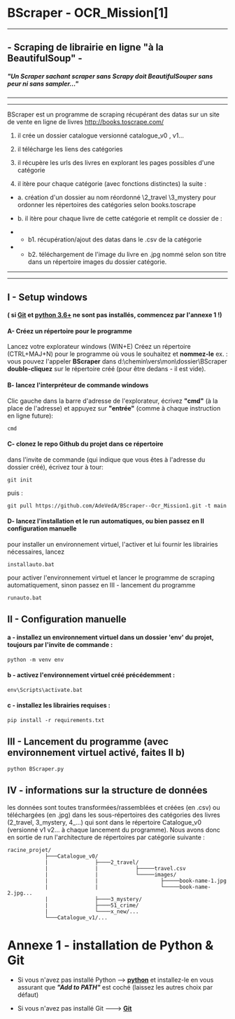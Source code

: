 # BScraper - OCR_Mission[1]
------------------------------------------
## - Scraping de librairie en ligne "à la BeautifulSoup" -

##### "Un Scraper sachant scraper sans Scrapy doit BeautifulSouper sans peur ni sans sampler..."
------------------------------------------
------------------------------------------
BScraper est un programme de scraping récupérant des datas sur un site de vente en ligne de livres http://books.toscrape.com/

1. il crée un dossier catalogue versionné catalogue_v0 , v1...

2. il télécharge les liens des catégories

3. il récupère les urls des livres en explorant les pages possibles d'une catégorie

4. il itère pour chaque catégorie (avec fonctions distinctes) la suite :

- a. création d'un dossier au nom réordonné \2_travel \3_mystery
pour ordonner les répertoires des catégories selon books.toscrape

- b. il itère pour chaque livre de cette catégorie et remplit ce dossier de :

- - b1. récupération/ajout des datas dans le .csv de la catégorie 

- - b2. téléchargement de l'image du livre en .jpg nommé selon son titre dans un répertoire images du dossier catégorie.
------------------------------------------
------------------------------------------
## I - Setup windows 
#### ( si [Git](https://github.com/git-for-windows/git/releases/download/v2.45.0.windows.1/Git-2.45.0-64-bit.exe) et [python 3.6+](https://www.python.org/ftp/python/3.12.3/python-3.12.3-amd64.exe) ne sont pas installés, commencez par l'annexe 1 !)

  #### A- Créez un répertoire pour le programme
Lancez votre explorateur windows (WIN+E) 
Créez un répertoire (CTRL+MAJ+N) pour le programme où vous le souhaitez et **nommez-le**
ex. : vous pouvez l'appeler **BScraper** dans d:\chemin\vers\mon\dossier\BScraper
**double-cliquez** sur le répertoire créé (pour être dedans - il est vide).

  #### B- lancez l'interpréteur de commande windows
Clic gauche dans la barre d'adresse de l'explorateur, écrivez **"cmd"** (à la place de l'adresse)
et appuyez sur **"entrée"** (comme à chaque instruction en ligne future):

	cmd
	
  #### C- clonez le repo Github du projet dans ce répertoire
dans l'invite de commande (qui indique que vous êtes à l'adresse du dossier créé), écrivez tour à tour:

	git init

puis : 

	git pull https://github.com/AdeVedA/BScraper--Ocr_Mission1.git -t main

  #### D- lancez l'installation et le run automatiques, ou bien passez en II configuration manuelle
pour installer un environnement virtuel, l'activer et lui fournir les librairies nécessaires, lancez 

	installauto.bat

pour activer l'environnement virtuel et lancer le programme de scraping automatiquement, sinon passez en III - lancement du programme

	runauto.bat

## II - Configuration manuelle

  #### a - installez un environnement virtuel dans un dossier 'env' du projet, toujours par l'invite de commande :
	
	python -m venv env
 
  #### b - activez l'environnement virtuel créé précédemment :
	
	env\Scripts\activate.bat
 
  #### c - installez les librairies requises :
	
	pip install -r requirements.txt
	
## III - Lancement du programme (avec environnement virtuel activé, faites II b)

	python BScraper.py

## IV - informations sur la structure de données

les données sont toutes transformées/rassemblées et créées (en .csv) ou téléchargées (en .jpg) dans les sous-répertoires des catégories des livres (2_travel, 3_mystery, 4_...) qui sont dans le répertoire Catalogue_v0 (versionné v1 v2... à chaque lancement du programme).
Nous avons donc en sortie de run l'architecture de répertoires par catégorie suivante :

	racine_projet/
	      	    ├───Catalogue_v0/
	      	    |               ├────2_travel/
	      	    |               |            ├─────travel.csv
	      	    |               |            └─────images/
	      	    |               |            	     ├─────book-name-1.jpg
	      	    |               |            	     └─────book-name-2.jpg...
	      	    |               ├────3_mystery/
	      	    |               ├────51_crime/
	      	    |               └────x_new/...
	      	    └───Catalogue_v1/...

# Annexe 1 - installation de Python & Git

- Si vous n'avez pas installé Python --> **[python](https://www.python.org/downloads/)** et installez-le en vous assurant que ***"Add to PATH"*** est coché (laissez les autres choix par défaut)

- Si vous n'avez pas installé Git  ---> **[Git](https://github.com/git-for-windows/git/releases/download/v2.45.0.windows.1/Git-2.45.0-64-bit.exe)**
